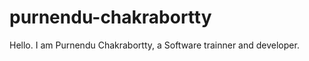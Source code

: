 purnendu-chakrabortty
=====================
Hello. 
     I am Purnendu Chakrabortty, a Software trainner and developer. 
